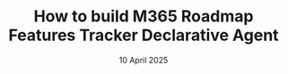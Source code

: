 ---
layout: demo
title: 'How to build M365 Roadmap Features Tracker Declarative Agent'
caption: How to build M365 Roadmap Features Tracker Declarative Agent
description: >
   The M365 Roadmap Features Tracker Declarative Agent is a powerful agent for staying on top of Microsoft 365 Roadmap features updates. By leveraging Declarative Agents and Microsoft Graph Connectors, you can automate repetitive tasks, deliver timely information, and enhance productivity.
date: 10 April 2025
image: 
  path: /assets/img/demos/How-to-build-M365-Roadmap-Features-Tracker-Declarative-Agent.png
  srcset: 
    1920w: /assets/img/demos/How-to-build-M365-Roadmap-Features-Tracker-Declarative-Agent.png
    960w: /assets/img/demos/How-to-build-M365-Roadmap-Features-Tracker-Declarative-Agent.png
    480w: /assets/img/demos/How-to-build-M365-Roadmap-Features-Tracker-Declarative-Agent.png
links:
  - title: Youtube demo link
    url: https://www.youtube.com/watch?v=FeKxgkLYaT4
accent_color: '#4fb1ba'
accent_image:
  background: '#193747'
theme_color: '#193747'
sitemap: false
---